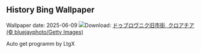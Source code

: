 ## History Bing Wallpaper
Wallpaper date: 2025-06-09
![](https://www.bing.com/th?id=OHR.DubrovnikTwilight_JA-JP6048239722_UHD.jpg&w=1000)Download: [ドゥブロヴニク旧市街, クロアチア (© bluejayphoto/Getty Images)](https://www.bing.com/th?id=OHR.DubrovnikTwilight_JA-JP6048239722_UHD.jpg)

Auto get programm by LtgX
